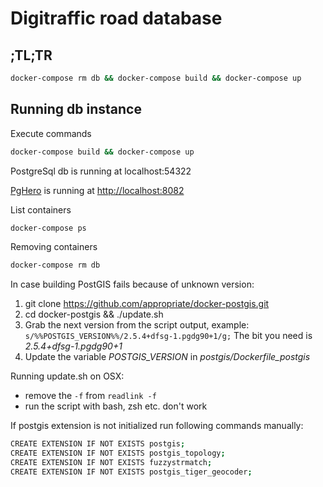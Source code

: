 # Digitraffic road database

## ;TL;TR

````bash
docker-compose rm db && docker-compose build && docker-compose up
````

## Running db instance

Execute commands

````bash
docker-compose build && docker-compose up
````

PostgreSql db is running at localhost:54322

[PgHero](https://github.com/ankane/pghero) is running at [http://localhost:8082](http://localhost:8082)

List containers
``````bash
docker-compose ps
``````

Removing containers
``````bash
docker-compose rm db
``````

In case building PostGIS fails because of unknown version:
1. git clone https://github.com/appropriate/docker-postgis.git
2. cd docker-postgis && ./update.sh
3. Grab the next version from the script output, example: `s/%%POSTGIS_VERSION%%/2.5.4+dfsg-1.pgdg90+1/g;` The bit you need is *2.5.4+dfsg-1.pgdg90+1*
4. Update the variable *POSTGIS_VERSION* in *postgis/Dockerfile_postgis*

Running update.sh on OSX:
- remove the `-f` from `readlink -f`
- run the script with bash, zsh etc. don't work

If postgis extension is not initialized run following commands manually:
``````bash
CREATE EXTENSION IF NOT EXISTS postgis;
CREATE EXTENSION IF NOT EXISTS postgis_topology;
CREATE EXTENSION IF NOT EXISTS fuzzystrmatch;
CREATE EXTENSION IF NOT EXISTS postgis_tiger_geocoder;
``````